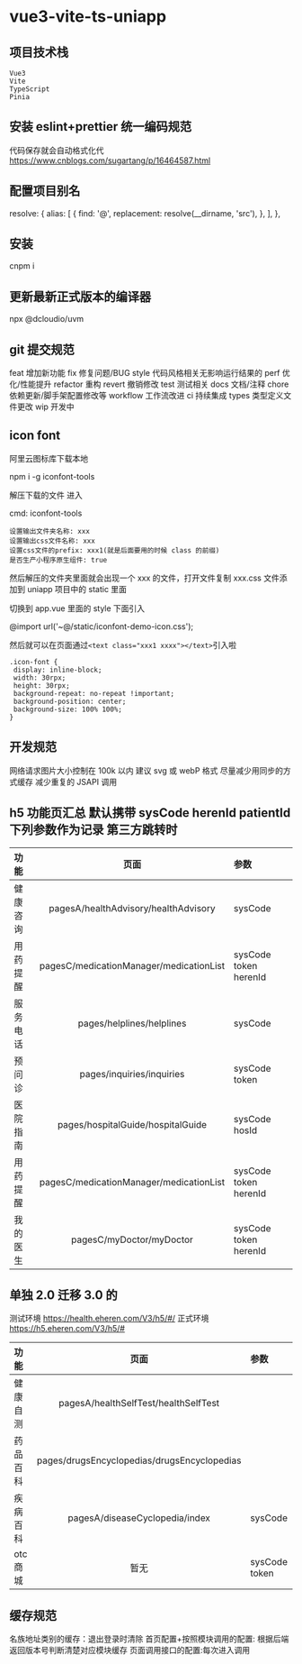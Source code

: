 # vue3-vite-ts-uniapp

## 项目技术栈

    Vue3
    Vite
    TypeScript
    Pinia

## 安装 eslint+prettier 统一编码规范

代码保存就会自动格式化代 <https://www.cnblogs.com/sugartang/p/16464587.html>

## 配置项目别名

resolve: {
alias: [
{
find: '@',
replacement: resolve(__dirname, 'src'),
},
],
},

## 安装

cnpm i

## 更新最新正式版本的编译器

npx @dcloudio/uvm

## git 提交规范

feat 增加新功能
fix 修复问题/BUG
style 代码风格相关无影响运行结果的
perf 优化/性能提升
refactor 重构
revert 撤销修改
test 测试相关
docs 文档/注释
chore 依赖更新/脚手架配置修改等
workflow 工作流改进
ci 持续集成
types 类型定义文件更改
wip 开发中

## icon font

阿里云图标库下载本地

npm i -g iconfont-tools

解压下载的文件 进入

cmd: iconfont-tools

    设置输出文件夹名称: xxx
    设置输出css文件名称: xxx
    设置css文件的prefix: xxx1(就是后面要用的时候 class 的前缀)
    是否生产小程序原生组件: true

然后解压的文件夹里面就会出现一个 xxx 的文件，打开文件复制 xxx.css 文件添加到 uniapp 项目中的 static 里面

切换到 app.vue 里面的 style 下面引入

@import url('~@/static/iconfont-demo-icon.css');

然后就可以在页面通过`<text class="xxx1 xxxx"></text>`引入啦

```
.icon-font {
 display: inline-block;
 width: 30rpx;
 height: 30rpx;
 background-repeat: no-repeat !important;
 background-position: center;
 background-size: 100% 100%;
}
```

## 开发规范

网络请求图片大小控制在 100k 以内 建议 svg 或 webP 格式
尽量减少用同步的方式缓存
减少重复的 JSAPI 调用

## h5 功能页汇总 默认携带 sysCode herenId patientId 下列参数作为记录 第三方跳转时

| 功能     |                  页面                   | 参数                  |
| :------- | :-------------------------------------: | :-------------------- |
| 健康咨询 |  pagesA/healthAdvisory/healthAdvisory   | sysCode               |
| 用药提醒 | pagesC/medicationManager/medicationList | sysCode token herenId |
| 服务电话 |        pages/helplines/helplines        | sysCode               |
| 预问诊   |        pages/inquiries/inquiries        | sysCode token         |
| 医院指南 |    pages/hospitalGuide/hospitalGuide    | sysCode hosId         |
| 用药提醒 | pagesC/medicationManager/medicationList | sysCode token herenId |
| 我的医生 |        pagesC/myDoctor/myDoctor         | sysCode token herenId |

## 单独 2.0 迁移 3.0 的

测试环境 https://health.eheren.com/V3/h5/#/
正式环境 https://h5.eheren.com/V3/h5/#

| 功能     |                    页面                     | 参数          |
| :------- | :-----------------------------------------: | :------------ |
| 健康自测 |    pagesA/healthSelfTest/healthSelfTest     |               |
| 药品百科 | pages/drugsEncyclopedias/drugsEncyclopedias |               |
| 疾病百科 |       pagesA/diseaseCyclopedia/index        | sysCode       |
| otc 商城 |                    暂无                     | sysCode token |


## 缓存规范
 名族地址类别的缓存：退出登录时清除
 首页配置+按照模块调用的配置: 根据后端返回版本号判断清楚对应模块缓存
 页面调用接口的配置:每次进入调用
